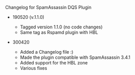 Changelog for SpamAssassin DQS Plugin 

- 190520 (v.1.1.0)
	- Tagged version 1.1.0 (no code changes)
	- Same tag as Rspamd plugin with HBL

- 300420
	- Added a Changelog file :)
	- Made the plugin compatible with SpamAssassin 3.4.1
	- Added support for the HBL zone
	- Various fixes
